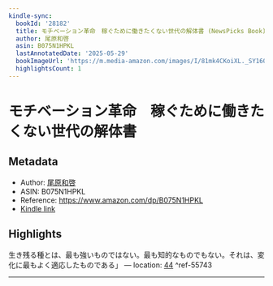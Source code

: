 ```yaml
---
kindle-sync:
  bookId: '28182'
  title: モチベーション革命　稼ぐために働きたくない世代の解体書 (NewsPicks Book)
  author: 尾原和啓
  asin: B075N1HPKL
  lastAnnotatedDate: '2025-05-29'
  bookImageUrl: 'https://m.media-amazon.com/images/I/81mk4CKoiXL._SY160.jpg'
  highlightsCount: 1
---
```

# モチベーション革命　稼ぐために働きたくない世代の解体書
## Metadata
* Author: [尾原和啓](https://www.amazon.comundefined)
* ASIN: B075N1HPKL
* Reference: https://www.amazon.com/dp/B075N1HPKL
* [Kindle link](kindle://book?action=open&asin=B075N1HPKL)

## Highlights
生き残る種とは、最も強いものではない。最も知的なものでもない。それは、変化に最もよく適応したものである」 — location: [44](kindle://book?action=open&asin=B075N1HPKL&location=44) ^ref-55743

---
